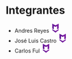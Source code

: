 # Integrantes
[logo-project]: https://raw.githubusercontent.com/adam-p/markdown-here/master/src/common/images/icon24.png "Proyecto"
* Andres Reyes [![alt text][logo-project]](https://github.com/areyesoleon/SCRUM-)
* José Luis Castro [![alt text][logo-project]](https://github.com/joseluiscastro23/scrum-ng)
* Carlos Ful [![alt text][logo-project]](https://github.com/snakeful/scrum-ng)
